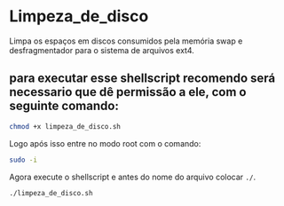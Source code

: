 # Limpeza_de_disco
Limpa os espaços em discos consumidos pela memória swap e desfragmentador para o sistema de arquivos ext4.

## para executar esse shellscript recomendo será necessario que dê permissão a ele, com o seguinte comando:
```sh
chmod +x limpeza_de_disco.sh
```
Logo após isso entre no modo root com o comando:
```sh
sudo -i
```
Agora execute o shellscript e antes do nome do arquivo colocar `./`. 

```sh
./limpeza_de_disco.sh
```
